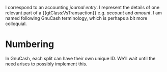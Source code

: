 I correspond to an accounting *journal entry*. I represent the details of one relevant part of a {{gtClass:VsTransaction}} e.g. *account* and *amount*. I am named following GnuCash terminology, which is perhaps a bit more colloquial.
# Numbering
In GnuCash, each split can have their own unique ID. We'll wait until the need arises to possibly implement this.
